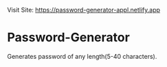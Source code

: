 Visit Site: https://password-generator-appl.netlify.app

# Password-Generator
Generates password of any length(5-40 characters).
